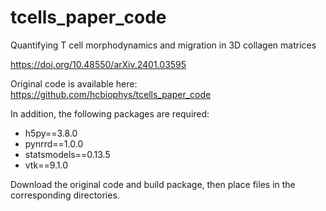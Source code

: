 # tcells_paper_code
Quantifying T cell morphodynamics and migration in 3D collagen matrices

https://doi.org/10.48550/arXiv.2401.03595

Original code is available here: https://github.com/hcbiophys/tcells_paper_code

In addition, the following packages are required:
* h5py==3.8.0
* pynrrd==1.0.0
* statsmodels==0.13.5
* vtk==9.1.0

Download the original code and build package, then place files in the corresponding directories.
